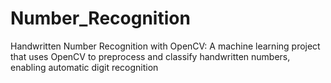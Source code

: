 # Number_Recognition
Handwritten Number Recognition with OpenCV: A machine learning project that uses OpenCV to preprocess and classify handwritten numbers, enabling automatic digit recognition
